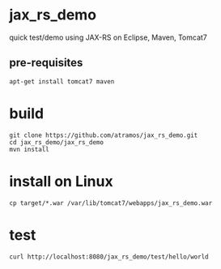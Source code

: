 # jax_rs_demo

quick test/demo using JAX-RS on Eclipse, Maven, Tomcat7

## pre-requisites
`apt-get install tomcat7 maven`

# build
```
git clone https://github.com/atramos/jax_rs_demo.git
cd jax_rs_demo/jax_rs_demo
mvn install
```
# install on Linux
`cp target/*.war /var/lib/tomcat7/webapps/jax_rs_demo.war`

# test
`curl http://localhost:8080/jax_rs_demo/test/hello/world`
